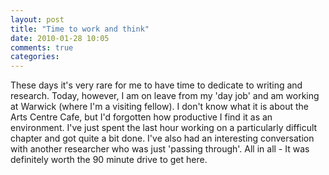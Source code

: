 ```yaml
---
layout: post
title: "Time to work and think"
date: 2010-01-28 10:05
comments: true
categories: 
---
```


These days it's very rare for me to have time to dedicate to writing and research. Today, however, I am on leave from my 'day job' and am working at Warwick (where I'm a visiting fellow). I don't know what it is about the Arts Centre Cafe, but I'd forgotten how productive I find it as an environment. I've just spent the last hour working on a particularly difficult chapter and got quite a bit done. I've also had an interesting conversation with another researcher who was just 'passing through'. All in all - It was definitely worth the 90 minute drive to get here.